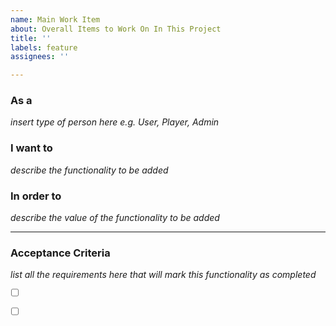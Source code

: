 ```yaml
---
name: Main Work Item
about: Overall Items to Work On In This Project
title: ''
labels: feature
assignees: ''

---
```


### **As a** 
_insert type of person here e.g. User, Player, Admin_

### **I want to** 
_describe the functionality to be added_

### **In order to** 
_describe the value of the functionality to be added_

***

### Acceptance Criteria
_list all the requirements here that will mark this functionality as completed_
- [ ] <requirement summary> <linked ticket if applicable>
- [ ] <requirement summary> <linked ticket if applicable>


